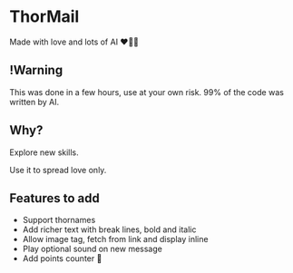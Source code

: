 # ThorMail
Made with love and lots of AI ❤️🤖🧠

## !Warning
This was done in a few hours, use at your own risk. 99% of the code was written by AI.

## Why?
Explore new skills.

Use it to spread love only.

## Features to add
- Support thornames
- Add richer text with break lines, bold and italic
- Allow image tag, fetch from link and display inline
- Play optional sound on new message
- Add points counter 👀
